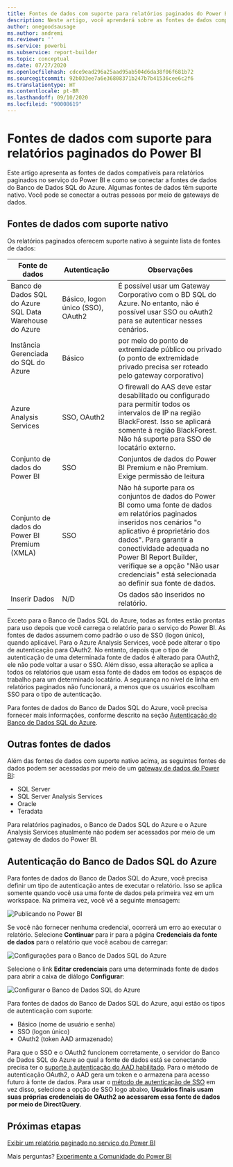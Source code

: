 ```yaml
---
title: Fontes de dados com suporte para relatórios paginados do Power BI
description: Neste artigo, você aprenderá sobre as fontes de dados compatíveis para relatórios paginados no serviço do Power BI e como se conectar a fontes de dados do Banco de Dados SQL do Azure.
author: onegoodsausage
ms.author: andremi
ms.reviewer: ''
ms.service: powerbi
ms.subservice: report-builder
ms.topic: conceptual
ms.date: 07/27/2020
ms.openlocfilehash: cdce9ead296a25aad95ab504d6da38f06f681b72
ms.sourcegitcommit: 92b033ee7a6e36808371b247b7b41536cee6c2f6
ms.translationtype: HT
ms.contentlocale: pt-BR
ms.lasthandoff: 09/10/2020
ms.locfileid: "90008619"
---
```

# <a name="supported-data-sources-for-power-bi-paginated-reports"></a>Fontes de dados com suporte para relatórios paginados do Power BI

Este artigo apresenta as fontes de dados compatíveis para relatórios paginados no serviço do Power BI e como se conectar a fontes de dados do Banco de Dados SQL do Azure. Algumas fontes de dados têm suporte nativo. Você pode se conectar a outras pessoas por meio de gateways de dados.

## <a name="natively-supported-data-sources"></a>Fontes de dados com suporte nativo

Os relatórios paginados oferecem suporte nativo à seguinte lista de fontes de dados:

| Fonte de dados | Autenticação | Observações |
| --- | --- | --- |
| Banco de Dados SQL do Azure <br>SQL Data Warehouse do Azure | Básico, logon único (SSO), OAuth2 | É possível usar um Gateway Corporativo com o BD SQL do Azure. No entanto, não é possível usar SSO ou oAuth2 para se autenticar nesses cenários.   |
| Instância Gerenciada do SQL do Azure | Básico | por meio do ponto de extremidade público ou privado (o ponto de extremidade privado precisa ser roteado pelo gateway corporativo)  |
| Azure Analysis Services | SSO, OAuth2 | O firewall do AAS deve estar desabilitado ou configurado para permitir todos os intervalos de IP na região BlackForest. Isso se aplicará somente à região BlackForest.  Não há suporte para SSO de locatário externo. |
| Conjunto de dados do Power BI | SSO | Conjuntos de dados do Power BI Premium e não Premium. Exige permissão de leitura |
| Conjunto de dados do Power BI Premium (XMLA) | SSO | Não há suporte para os conjuntos de dados do Power BI como uma fonte de dados em relatórios paginados inseridos nos cenários "o aplicativo é proprietário dos dados".  Para garantir a conectividade adequada no Power BI Report Builder, verifique se a opção "Não usar credenciais" está selecionada ao definir sua fonte de dados.   |
| Inserir Dados | N/D | Os dados são inseridos no relatório. |

Exceto para o Banco de Dados SQL do Azure, todas as fontes estão prontas para uso depois que você carrega o relatório para o serviço do Power BI. As fontes de dados assumem como padrão o uso de SSO (logon único), quando aplicável. Para o Azure Analysis Services, você pode alterar o tipo de autenticação para OAuth2. No entanto, depois que o tipo de autenticação de uma determinada fonte de dados é alterado para OAuth2, ele não pode voltar a usar o SSO.  Além disso, essa alteração se aplica a todos os relatórios que usam essa fonte de dados em todos os espaços de trabalho para um determinado locatário.  A segurança no nível de linha em relatórios paginados não funcionará, a menos que os usuários escolham SSO para o tipo de autenticação.

Para fontes de dados do Banco de Dados SQL do Azure, você precisa fornecer mais informações, conforme descrito na seção [Autenticação do Banco de Dados SQL do Azure](#azure-sql-database-authentication).

## <a name="other-data-sources"></a>Outras fontes de dados

Além das fontes de dados com suporte nativo acima, as seguintes fontes de dados podem ser acessadas por meio de um [gateway de dados do Power BI](../connect-data/service-gateway-onprem.md):

- SQL Server
- SQL Server Analysis Services
- Oracle
- Teradata

Para relatórios paginados, o Banco de Dados SQL do Azure e o Azure Analysis Services atualmente não podem ser acessados por meio de um gateway de dados do Power BI.

## <a name="azure-sql-database-authentication"></a>Autenticação do Banco de Dados SQL do Azure

Para fontes de dados do Banco de Dados SQL do Azure, você precisa definir um tipo de autenticação antes de executar o relatório. Isso se aplica somente quando você usa uma fonte de dados pela primeira vez em um workspace. Na primeira vez, você vê a seguinte mensagem:

![Publicando no Power BI](media/paginated-reports-data-sources/power-bi-paginated-publishing.png)

Se você não fornecer nenhuma credencial, ocorrerá um erro ao executar o relatório. Selecione **Continuar** para ir para a página **Credenciais da fonte de dados** para o relatório que você acabou de carregar:

![Configurações para o Banco de Dados SQL do Azure](media/paginated-reports-data-sources/power-bi-paginated-settings-azure-sql.png)

Selecione o link **Editar credenciais** para uma determinada fonte de dados para abrir a caixa de diálogo **Configurar**:

![Configurar o Banco de Dados SQL do Azure](media/paginated-reports-data-sources/power-bi-paginated-configure-azure-sql.png)

Para fontes de dados do Banco de Dados SQL do Azure, aqui estão os tipos de autenticação com suporte:

- Básico (nome de usuário e senha)
- SSO (logon único)
- OAuth2 (token AAD armazenado)

Para que o SSO e o OAuth2 funcionem corretamente, o servidor do Banco de Dados SQL do Azure ao qual a fonte de dados está se conectando precisa ter o [suporte à autenticação do AAD habilitado](https://docs.microsoft.com/azure/sql-database/sql-database-aad-authentication-configure). Para o método de autenticação OAuth2, o AAD gera um token e o armazena para acesso futuro à fonte de dados. Para usar o [método de autenticação de SSO](https://docs.microsoft.com/power-bi/service-azure-sql-database-with-direct-connect#single-sign-on) em vez disso, selecione a opção de SSO logo abaixo, **Usuários finais usam suas próprias credenciais de OAuth2 ao acessarem essa fonte de dados por meio de DirectQuery**.
  
## <a name="next-steps"></a>Próximas etapas

[Exibir um relatório paginado no serviço do Power BI](../consumer/paginated-reports-view-power-bi-service.md)

Mais perguntas? [Experimente a Comunidade do Power BI](https://community.powerbi.com/)

